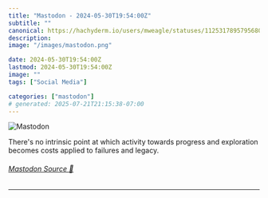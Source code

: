 ```yaml
---
title: "Mastodon - 2024-05-30T19:54:00Z"
subtitle: ""
canonical: https://hachyderm.io/users/mweagle/statuses/112531789579568064
description:
image: "/images/mastodon.png"

date: 2024-05-30T19:54:00Z
lastmod: 2024-05-30T19:54:00Z
image: ""
tags: ["Social Media"]

categories: ["mastodon"]
# generated: 2025-07-21T21:15:38-07:00
---
```

![Mastodon](/images/mastodon.png)

<p>There&#39;s no intrinsic point at which activity towards progress and exploration becomes costs applied to failures and legacy.</p>


###### [Mastodon Source 🐘](https://hachyderm.io/@mweagle/112531789579568064)

___
